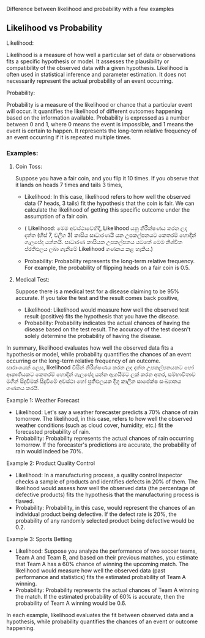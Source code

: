 Difference between likelihood and probability with a few examples

## Likelihood vs Probability

Likelihood:

Likelihood is a measure of how well a particular set of data or observations fits a specific hypothesis or model. It assesses the plausibility or compatibility of the observed data with a given hypothesis. Likelihood is often used in statistical inference and parameter estimation. It does not necessarily represent the actual probability of an event occurring.

Probability:

Probability is a measure of the likelihood or chance that a particular event will occur. It quantifies the likelihood of different outcomes happening based on the information available. Probability is expressed as a number between 0 and 1, where 0 means the event is impossible, and 1 means the event is certain to happen. It represents the long-term relative frequency of an event occurring if it is repeated multiple times.

### Examples:

1. Coin Toss:

   Suppose you have a fair coin, and you flip it 10 times. If you observe that it lands on heads 7 times and tails 3 times,

   - Likelihood: In this case, likelihood refers to how well the observed data (7 heads, 3 tails) fit the hypothesis that the coin is fair. We can calculate the likelihood of getting this specific outcome under the assumption of a fair coin.
   
   - ( Likelihood: මෙම අවස්ථාවෙහිදී, Likelihood යනු නිරීක්ෂණය කරන ලද දත්ත (හිස් 7, වලිග 3) කාසිය සාධාරණයි යන උපකල්පනයට කෙතරම් හොඳින් ගැලපේද යන්නයි. සාධාරණ කාසියක උපකල්පනය යටතේ මෙම නිශ්චිත ප්රතිඵලය ලබා ගැනීමේ Likelihood ගණනය කළ හැකිය.)
   - Probability: Probability represents the long-term relative frequency. For example, the probability of flipping heads on a fair coin is 0.5.

3. Medical Test:

   Suppose there is a medical test for a disease claiming to be 95% accurate. If you take the test and the result comes back positive,

   - Likelihood: Likelihood would measure how well the observed test result (positive) fits the hypothesis that you have the disease.
   - Probability: Probability indicates the actual chances of having the disease based on the test result. The accuracy of the test doesn't solely determine the probability of having the disease.

In summary, likelihood evaluates how well the observed data fits a hypothesis or model, while probability quantifies the chances of an event occurring or the long-term relative frequency of an outcome.  
සාරාංශයක් ලෙස, likelihood විසින් නිරීක්ෂණය කරන ලද දත්ත උපකල්පනයකට හෝ ආකෘතියකට කෙතරම් හොඳින් ගැලපේද යන්න ඇගයීමට ලක් කරන අතර, සම්භාවිතාව මගින් සිදුවීමක් සිදුවීමේ අවස්ථා හෝ ප්‍රතිඵලයක දිගු කාලීන සාපේක්ෂ සංඛ්‍යාතය ගණනය කරයි.

 

Example 1: Weather Forecast

- Likelihood: Let's say a weather forecaster predicts a 70% chance of rain tomorrow. The likelihood, in this case, refers to how well the observed weather conditions (such as cloud cover, humidity, etc.) fit the forecasted probability of rain.
- Probability: Probability represents the actual chances of rain occurring tomorrow. If the forecaster's predictions are accurate, the probability of rain would indeed be 70%.

Example 2: Product Quality Control

- Likelihood: In a manufacturing process, a quality control inspector checks a sample of products and identifies defects in 20% of them. The likelihood would assess how well the observed data (the percentage of defective products) fits the hypothesis that the manufacturing process is flawed.
- Probability: Probability, in this case, would represent the chances of an individual product being defective. If the defect rate is 20%, the probability of any randomly selected product being defective would be 0.2.

Example 3: Sports Betting

- Likelihood: Suppose you analyze the performance of two soccer teams, Team A and Team B, and based on their previous matches, you estimate that Team A has a 60% chance of winning the upcoming match. The likelihood would measure how well the observed data (past performance and statistics) fits the estimated probability of Team A winning.
- Probability: Probability represents the actual chances of Team A winning the match. If the estimated probability of 60% is accurate, then the probability of Team A winning would be 0.6.

In each example, likelihood evaluates the fit between observed data and a hypothesis, while probability quantifies the chances of an event or outcome happening.




